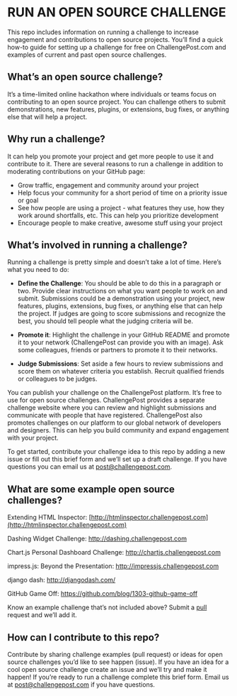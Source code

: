 # RUN AN OPEN SOURCE CHALLENGE

This repo includes information on running a challenge to increase engagement and contributions to open source projects. You’ll find a quick how-to guide for setting up a challenge for free on ChallengePost.com and examples of current and past open source challenges.

## What’s an open source challenge?

It’s a time-limited online hackathon where individuals or teams focus on contributing to an open source project. You can challenge others to submit demonstrations, new features, plugins, or extensions, bug fixes, or anything else that will help a project.

## Why run a challenge?

It can help you promote your project and get more people to use it and contribute to it. There are several reasons to run a challenge in addition to moderating contributions on your GitHub page:

- Grow traffic, engagement and community around your project
- Help focus your community for a short period of time on a priority issue or goal
- See how people are using a project - what features they use, how they work around shortfalls, etc. This can help you prioritize development
- Encourage people to make creative, awesome stuff using your project

## What’s involved in running a challenge?

Running a challenge is pretty simple and doesn’t take a lot of time. Here’s what you need to do:

- **Define the Challenge**: You should be able to do this in a paragraph or two. Provide clear instructions on what you want people to work on and submit. Submissions could be a demonstration using your project, new features, plugins, extensions, bug fixes, or anything else that can help the project. If judges are going to score submissions and recognize the best, you should tell people what the judging criteria will be.

- **Promote it**: Highlight the challenge in your GitHub README and promote it to your network (ChallengePost can provide you with an image). Ask some colleagues, friends or partners to promote it to their networks.

- **Judge Submissions**: Set aside a few hours to review submissions and score them on whatever criteria you establish. Recruit qualified friends or colleagues to be judges.

You can  publish your challenge on the ChallengePost platform. It’s free to use for open source challenges. ChallengePost provides a separate challenge website where you can review and highlight submissions and communicate with people that have registered. ChallengePost also promotes challenges on our platform to our global network of developers and designers. This can help you build community and expand engagement with your project.

 To get started, contribute your challenge idea to this repo by adding a new issue or fill out this brief form and we’ll set up a draft challenge. If you have questions you can email us at post@challengepost.com.

## What are some example open source challenges?

Extending HTML Inspector: [http://htmlinspector.challengepost.com](http://htmlinspector.challengepost.com)

Dashing Widget Challenge: http://dashing.challengepost.com

Chart.js Personal Dashboard Challenge: http://chartjs.challengepost.com

impress.js: Beyond the Presentation: http://impressjs.challengepost.com

django dash: http://djangodash.com/

GitHub Game Off: https://github.com/blog/1303-github-game-off

 Know an example challenge that’s not included above? Submit a [pull](https://github.com/challengepost/opensource-challenges/pulls) request and we’ll add it.

## How can I contribute to this repo?

 Contribute by sharing challenge examples (pull request) or ideas for open source challenges you’d like to see happen (issue). If you have an idea for a cool open source challenge create an issue and we’ll try and make it happen! If you’re ready to run a challenge complete this brief form. Email us at post@challengepost.com if you have questions.

